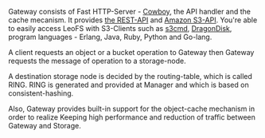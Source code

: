 Gateway consists of Fast HTTP-Server - [Cowboy](https://github.com/extend/cowboy), the API handler and the cache mecanism. It provides [the REST-API](http://leo-project.net/leofs/docs/rest_api.html) and [Amazon S3-API](http://docs.aws.amazon.com/AmazonS3/latest/API/APIRest.html). You're able to easily access LeoFS with S3-Clients such as [s3cmd](http://s3tools.org/s3cmd), [DragonDisk](http://www.dragondisk.com/), program languages - Erlang, Java, Ruby, Python and Go-lang.

A client requests an object or a bucket operation to Gateway then Gateway requests the message of operation to a storage-node.

A destination storage node is decided by the routing-table, which is called RING. RING is generated and provided at Manager and which is based on consistent-hashing.

Also, Gateway provides built-in support for the object-cache mechanism in order to realize Keeping high performance and reduction of traffic between Gateway and Storage.
